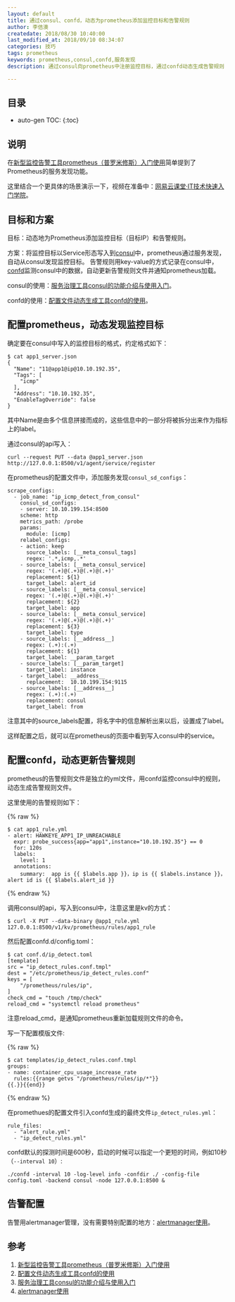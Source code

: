 ```yaml
---
layout: default
title: 通过consul、confd，动态为prometheus添加监控目标和告警规则
author: 李佶澳
createdate: 2018/08/30 10:40:00
last_modified_at: 2018/09/10 08:34:07
categories: 技巧
tags: prometheus
keywords: prometheus,consul,confd,服务发现
description: 通过consul向prometheus中注册监控目标，通过confd动态生成告警规则

---
```


## 目录
* auto-gen TOC:
{:toc}

## 说明

在[新型监控告警工具prometheus（普罗米修斯）入门使用][1]简单提到了Prometheus的服务发现功能。

这里结合一个更具体的场景演示一下，视频在准备中：[网易云课堂·IT技术快速入门学院](https://study.163.com/provider/400000000376006/course.htm?share=2&shareId=400000000376006)。

## 目标和方案

目标：动态地为Prometheus添加监控目标（目标IP）和告警规则。

方案：将监控目标以Service形态写入到[consul][3]中，prometheus通过服务发现，自动从consul发现监控目标。
告警规则用key-value的方式记录在consul中，[confd][2]监测consul中的数据，自动更新告警规则文件并通知prometheus加载。

consul的使用：[服务治理工具consul的功能介绍与使用入门][3]。

confd的使用：[配置文件动态生成工具confd的使用][2]。

## 配置prometheus，动态发现监控目标

确定要在consul中写入的监控目标的格式，约定格式如下：

	$ cat app1_server.json
	{
	  "Name": "11@app1@ip@10.10.192.35",
	  "Tags": [
	    "icmp"
	  ],
	  "Address": "10.10.192.35",
	  "EnableTagOverride": false
	}

其中Name是由多个信息拼接而成的，这些信息中的一部分将被拆分出来作为指标上的label。

通过consul的api写入：

	curl --request PUT --data @app1_server.json  http://127.0.0.1:8500/v1/agent/service/register

在prometheus的配置文件中，添加服务发现`consul_sd_configs`：

	scrape_configs:
	  - job_name: "ip_icmp_detect_from_consul"
	    consul_sd_configs:
	    - server: 10.10.199.154:8500
	    scheme: http
	    metrics_path: /probe
	    params:
	      module: [icmp]
	    relabel_configs:
	    - action: keep
	      source_labels: [__meta_consul_tags]
	      regex: '.*,icmp,.*'
	    - source_labels: [__meta_consul_service]
	      regex: '(.+)@(.+)@(.+)@(.+)'
	      replacement: ${1}
	      target_label: alert_id
	    - source_labels: [__meta_consul_service]
	      regex: '(.+)@(.+)@(.+)@(.+)'
	      replacement: ${2}
	      target_label: app
	    - source_labels: [__meta_consul_service]
	      regex: '(.+)@(.+)@(.+)@(.+)'
	      replacement: ${3}
	      target_label: type
	    - source_labels: [__address__]
	      regex: (.+):(.+)
	      replacement: ${1}
	      target_label: __param_target
	    - source_labels: [__param_target]
	      target_label: instance
	    - target_label: __address__
	      replacement:  10.10.199.154:9115
	    - source_labels: [__address__]
	      regex: (.+):(.+)
	      replacement: consul
	      target_label: from

注意其中的source_labels配置，将名字中的信息解析出来以后，设置成了label。

这样配置之后，就可以在prometheus的页面中看到写入consul中的service。

## 配置confd，动态更新告警规则

prometheus的告警规则文件是独立的yml文件，用confd监控consul中的规则，动态生成告警规则文件。

这里使用的告警规则如下：

{% raw %}

	$ cat app1_rule.yml
	- alert: HAWKEYE_APP1_IP_UNREACHABLE
	  expr: probe_success{app="app1",instance="10.10.192.35"} == 0
	  for: 120s
	  labels:
	    level: 1
	  annotations:
	    summary:  app is {{ $labels.app }}，ip is {{ $labels.instance }}，alert id is {{ $labels.alert_id }}

{% endraw %}

调用consul的api，写入到consul中，注意这里是kv的方式：

	$ curl -X PUT --data-binary @app1_rule.yml  127.0.0.1:8500/v1/kv/prometheus/rules/app1_rule

然后配置confd.d/config.toml：

	$ cat conf.d/ip_detect.toml
	[template]
	src = "ip_detect_rules.conf.tmpl"
	dest = "/etc/prometheus/ip_detect_rules.conf"
	keys = [
		"/prometheus/rules/ip",
	]
	check_cmd = "touch /tmp/check"
	reload_cmd = "systemctl reload prometheus"

注意reload_cmd，是通知prometheus重新加载规则文件的命令。

写一下配置模版文件:

{% raw %}

	$ cat templates/ip_detect_rules.conf.tmpl
	groups:
	- name: container_cpu_usage_increase_rate
	  rules:{{range getvs "/prometheus/rules/ip/*"}}
	{{.}}{{end}}

{% endraw %}

在promethues的配置文件引入confd生成的最终文件`ip_detect_rules.yml`：

	rule_files:
	  - "alert_rule.yml"
	  - "ip_detect_rules.yml"

confd默认的探测时间是600秒，启动的时候可以指定一个更短的时间，例如10秒（`--interval 10`）:

	./confd -interval 10 -log-level info -confdir ./ -config-file config.toml -backend consul -node 127.0.0.1:8500 &

## 告警配置

告警用alertmanager管理，没有需要特别配置的地方：[alertmanager使用][4]。

## 参考

1. [新型监控告警工具prometheus（普罗米修斯）入门使用][1]
2. [配置文件动态生成工具confd的使用][2]
3. [服务治理工具consul的功能介绍与使用入门][3]
4. [alertmanager使用][4]

[1]: http://www.lijiaocn.com/%E9%A1%B9%E7%9B%AE/2018/08/03/prometheus-usage.html  "新型监控告警工具prometheus（普罗米修斯）入门使用" 
[2]: http://www.lijiaocn.com/%E9%A1%B9%E7%9B%AE/2018/08/22/confd-usage.html  "配置文件动态生成工具confd的使用" 
[3]: http://www.lijiaocn.com/%E9%A1%B9%E7%9B%AE/2018/08/17/consul-usage.html "服务治理工具consul的功能介绍与使用入门"
[4]: http://www.lijiaocn.com/%E9%A1%B9%E7%9B%AE/2018/08/03/prometheus-usage.html#alertmanager "alertmanager使用"
